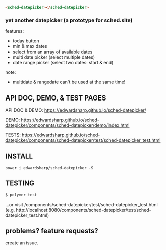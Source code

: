 <!---
```
<custom-element-demo>
  <template>
    <script src="../webcomponentsjs/webcomponents-lite.js"></script>
    <link rel="import" href="../iron-demo-helpers/demo-pages-shared-styles.html">
    <link rel="import" href="../iron-demo-helpers/demo-snippet.html">
    <link rel="import" href="sched-datepicker.html">
    <style is="custom-style" include="demo-pages-shared-styles"></style>
    <next-code-block></next-code-block>
  </template>
</custom-element-demo>
```
-->
```html
<sched-datepicker></sched-datepicker>
```

### yet another datepicker (a prototype for sched.site)

features:
  - today button 
  - min & max dates 
  - select from an array of available dates
  - multi date picker (select multiple dates)
  - date range picker (select two dates: start & end)

note: 
  - multidate & rangedate can't be used at the same time! 
  

## API DOC, DEMO, & TEST PAGES

API DOC & DEMO: https://edwardsharp.github.io/sched-datepicker/

DEMO: https://edwardsharp.github.io/sched-datepicker/components/sched-datepicker/demo/index.html

TESTS: https://edwardsharp.github.io/sched-datepicker/components/sched-datepicker/test/sched-datepicker_test.html

## INSTALL 

```
bower i edwardsharp/sched-datepicker -S
```

## TESTING

```
$ polymer test
```

...or visit  /components/sched-datepicker/test/sched-datepicker_test.html  (e.g. http://localhost:8080/components/sched-datepicker/test/sched-datepicker_test.html)

## problems? feature requests?

create an issue.